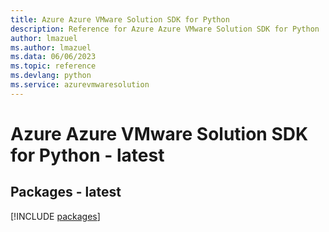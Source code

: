 ```yaml
---
title: Azure Azure VMware Solution SDK for Python
description: Reference for Azure Azure VMware Solution SDK for Python
author: lmazuel
ms.author: lmazuel
ms.data: 06/06/2023
ms.topic: reference
ms.devlang: python
ms.service: azurevmwaresolution
---
```

# Azure Azure VMware Solution SDK for Python - latest
## Packages - latest
[!INCLUDE [packages](azure-vmware-solution-index.md)]